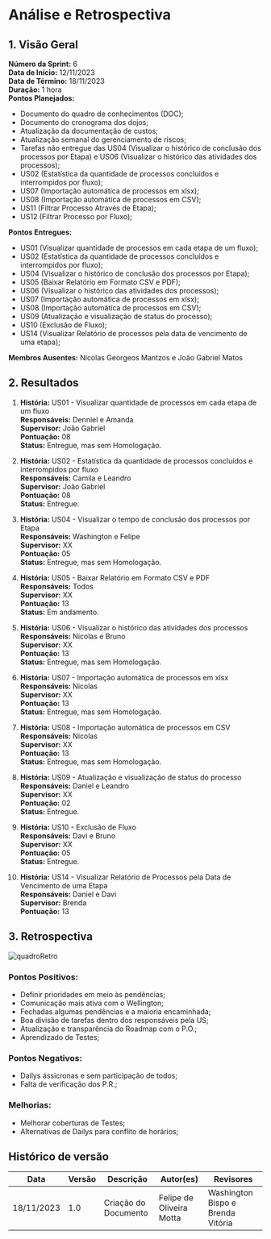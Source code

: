 # Análise e Retrospectiva

## 1. Visão Geral
**Número da Sprint:** 6  <br/>
**Data de Início:** 12/11/2023 <br/>
**Data de Término:** 18/11/2023 <br/>
**Duração:** 1 hora <br/>
**Pontos Planejados:** <br/>

  * Documento do quadro de conhecimentos (DOC);
  * Documento do cronograma dos dojos;
  * Atualização da documentação de custos;
  * Atualização semanal do gerenciamento de riscos;
  * Tarefas não entregue das US04 (Visualizar o histórico de conclusão dos processos por Etapa) e US06 (Visualizar o histórico das atividades dos processos);
  * US02 (Estatística da quantidade de processos concluídos e interrompidos por fluxo);
  * US07 (Importação automática de processos em xlsx);
  * US08 (Importação automática de processos em CSV);
  * US11 (Filtrar Processo Através de Etapa);
  * US12 (Filtrar Processo por Fluxo);

**Pontos Entregues:**

  * US01 (Visualizar quantidade de processos em cada etapa de um fluxo);
  * US02 (Estatística da quantidade de processos concluídos e interrompidos por fluxo);
  * US04 (Visualizar o histórico de conclusão dos processos por Etapa);
  * US05 (Baixar Relatório em Formato CSV e PDF);
  * US06 (Visualizar o histórico das atividades dos processos);
  * US07 (Importação automática de processos em xlsx);
  * US08 (Importação automática de processos em CSV);
  * US09 (Atualização e visualização de status do processo);
  * US10 (Exclusão de Fluxo);
  * US14 (Visualizar Relatório de processos pela data de vencimento de uma etapa);

**Membros Ausentes:** Nícolas Georgeos Mantzos e João Gabriel Matos <br/>

## 2. Resultados

1. **História:**  US01 - Visualizar quantidade de processos em cada etapa de um fluxo <br/>
**Responsáveis:** Denniel e Amanda <br/>
**Supervisor:** João Gabriel <br/>
**Pontuação:**  08 <br/>
**Status:** Entregue, mas sem Homologação. <br/>

2. **História:**  US02 - Estatística da quantidade de processos concluídos e interrompidos por fluxo <br/>
**Responsáveis:** Camila e Leandro <br/>
**Supervisor:** João Gabriel <br/>
**Pontuação:**  08 <br/>
**Status:** Entregue. <br/>

3. **História:**  US04 - Visualizar o tempo de conclusão dos processos por Etapa <br/>
**Responsáveis:** Washington e Felipe <br/>
**Supervisor:** XX <br/>
**Pontuação:**  05 <br/>
**Status:** Entregue, mas sem Homologação. <br/>

4. **História:** US05 - Baixar Relatório em Formato CSV e PDF <br/>
**Responsáveis:** Todos <br/>
**Supervisor:** XX <br/>
**Pontuação:** 13 <br/>
**Status:** Em andamento. <br/>

5. **História:** US06 - Visualizar o histórico das atividades dos processos <br/>
**Responsáveis:** Nicolas e Bruno <br/>
**Supervisor:** XX <br/>
**Pontuação:**  13 <br/>
**Status:** Entregue, mas sem Homologação. <br/>

6. **História:** US07 - Importação automática de processos em xlsx <br/>
**Responsáveis:** Nicolas <br/>
**Supervisor:** XX <br/>
**Pontuação:** 13 <br/>
**Status:** Entregue, mas sem Homologação. <br/>

7. **História:** US08 - Importação automática de processos em CSV <br/>
**Responsáveis:** Nicolas <br/>
**Supervisor:** XX <br/>
**Pontuação:** 13 <br/>
**Status:** Entregue, mas sem Homologação. <br/>

8. **História:** US09 - Atualização e visualização de status do processo <br/>
**Responsáveis:** Daniel e Leandro <br/>
**Supervisor:** XX <br/>
**Pontuação:** 02 <br/>
**Status:** Entregue. <br/>

9. **História:** US10 - Exclusão de Fluxo <br/>
**Responsáveis:** Davi e Bruno <br/>
**Supervisor:** XX <br/>
**Pontuação:** 05 <br/>
**Status:** Entregue. <br/>

10. **História:** US14 - Visualizar Relatório de Processos pela Data de Vencimento de uma Etapa <br/>
**Responsáveis:** Daniel e Davi <br/>
**Supervisor:** Brenda <br/>
**Pontuação:** 13 <br/>

## 3. Retrospectiva

![quadroRetro](https://cdn.discordapp.com/attachments/1145761579237916735/1175495117172379758/image.png?ex=656b7023&is=6558fb23&hm=583fd48221c804ee4e51fa26eb85748ab0a2be6d140da9417e3d2dfa50a22f54&)

### Pontos Positivos:

* Definir prioridades em meio às pendências;
* Comunicação mais ativa com o Wellington;
* Fechadas algumas pendências e a maioria encaminhada;
* Boa divisão de tarefas dentro dos responsáveis pela US;
* Atualização e transparência do Roadmap com o P.O.;
* Aprendizado de Testes;

### Pontos Negativos:

* Dailys ássicronas e sem participação de todos;
* Falta de verificação dos P.R.;

### Melhorias:

* Melhorar coberturas de Testes;
* Alternativas de Dailys para conflito de horários;

## Histórico de versão
| Data | Versão | Descrição | Autor(es) | Revisores |
| ---- | ---- | ---- | ---- | ---- |
| 18/11/2023 | 1.0 | Criação do Documento | Felipe de Oliveira Motta | Washington Bispo e Brenda Vitória |